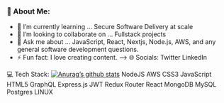 ### 💫 About Me:



- 🌱 I’m currently learning ...
Secure Software Delivery at scale
- 👯 I’m looking to collaborate on ...
Fullstack projects
- 💬 Ask me about ...
JavaScript, React, Nextjs, Node.js, AWS, and any general software development questions.
- ⚡ Fun fact: I love creating content.
-->
🌐 Socials:
Twitter LinkedIn 

💻 Tech Stack:
[![Anurag’s github stats](https://github-readme-stats.vercel.app/api?username=velvet-jedi)](https://github.com/velvet-jedi)
NodeJS AWS CSS3 JavaScript HTML5 GraphQL Express.js JWT Redux Router React MongoDB MySQL Postgres LINUX
